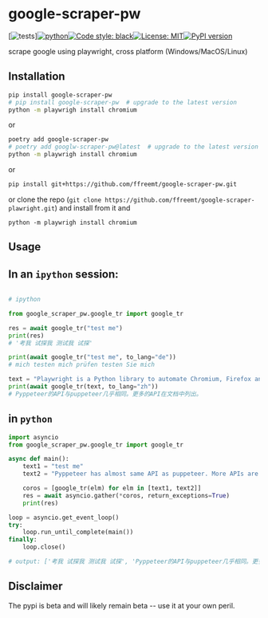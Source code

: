 # google-scraper-pw
[![tests](https://github.com/ffreemt/google-scraper-playwright/actions/workflows/routine-tests.yml/badge.svg)][![python](https://img.shields.io/static/v1?label=python+&message=3.7%2B&color=blue)](https://img.shields.io/static/v1?label=python+&message=3.7%2B&color=blue)[![Code style: black](https://img.shields.io/badge/code%20style-black-000000.svg)](https://github.com/psf/black)[![License: MIT](https://img.shields.io/badge/License-MIT-yellow.svg)](https://opensource.org/licenses/MIT)[![PyPI version](https://badge.fury.io/py/google-scraper-pw.svg)](https://badge.fury.io/py/google-scraper-pw)

scrape google using playwright, cross platform (Windows/MacOS/Linux)

## Installation

```bash
pip install google-scraper-pw
# pip install google-scraper-pw  # upgrade to the latest version
python -m playwrigh install chromium
```
or
```bash
poetry add google-scraper-pw
# poetry add googlw-scraper-pw@latest  # upgrade to the latest version
python -m playwrigh install chromium
```
or
```bash
pip install git+https://github.com/ffreemt/google-scraper-pw.git
```

or clone the repo (``git clone https://github.com/ffreemt/google-scraper-plawright.git``) and install from it and
```
python -m playwrigh install chromium
```

## Usage

## In an `ipython` session:

```python

# ipython

from google_scraper_pw.google_tr import google_tr

res = await google_tr("test me")
print(res)
# '考我 试探我 测试我 试探'

print(await google_tr("test me", to_lang="de"))
# mich testen mich prüfen testen Sie mich

text = "Playwright is a Python library to automate Chromium, Firefox and WebKit browsers with a single API. Playwright delivers automation that is ever-green, capable, reliable and fast. "
print(await google_tr(text, to_lang="zh"))
# Pyppeteer的API与puppeteer几乎相同。更多的API在文档中列出。
```

## in `python`

```python
import asyncio
from google_scraper_pw.google_tr import google_tr

async def main():
    text1 = "test me"
    text2 = "Pyppeteer has almost same API as puppeteer. More APIs are listed in the document"

    coros = [google_tr(elm) for elm in [text1, text2]]
    res = await asyncio.gather(*coros, return_exceptions=True)
    print(res)

loop = asyncio.get_event_loop()
try:
    loop.run_until_complete(main())
finally:
    loop.close()

# output: ['考我 试探我 测试我 试探', 'Pyppeteer的API与puppeteer几乎相同。更多的API在文档中列出']

```

## Disclaimer

The pypi is beta and will likely remain beta -- use it at your own peril.

<!---

In [367]: doc0("div.lmt__textarea.lmt__textarea_dummydiv").text()
Out[367]: 'test you are me new lines 试探你是我 新行'

# doc0("div#target-dummydiv").text()
In [371]: doc0("#target-dummydiv").text()
Out[371]: '试探你是我 新行'

In [394]: doc0("#target-dummydiv").html()
Out[394]: '试探你是我\n新行\n\n'

# doc0("button.lmt__translations_as_text__text_btn").text()
In [369]: doc0(".lmt__translations_as_text__text_btn").text()
Out[369]: '试探你是我 新行'
In [369]: doc0(".lmt__translations_as_text__text_btn").html()


In [388]: re.findall(r"<button class=\"lmt__translations_as_text__text_btn[\s\S]*?>[\s\S]*?<\/button>", text0)
Out[388]: ['<button class="lmt__translations_as_text__text_btn">试探你是我\n新行</button>']

re.findall(r"<div id=\"target-dummydiv[\s\S]*?>[\s\S]*?<\/div>", text0)
['<div id="target-dummydiv" class="lmt__textarea lmt__textarea_dummydiv">试探你是我\n新行\n\n</div>']

--->